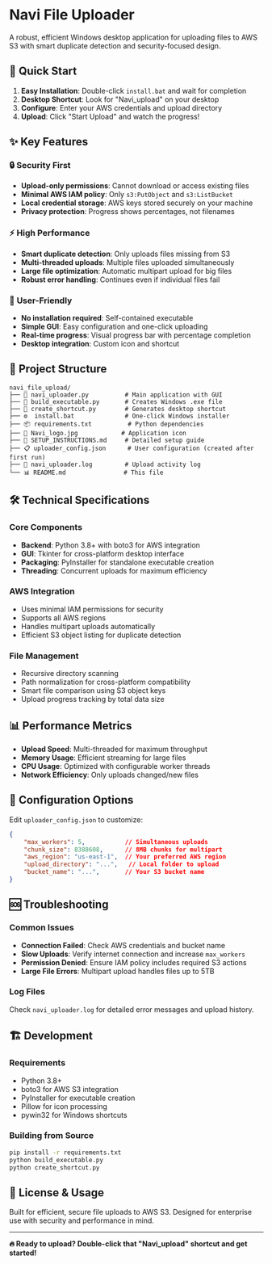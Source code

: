 # Navi File Uploader

A robust, efficient Windows desktop application for uploading files to AWS S3 with smart duplicate detection and security-focused design.

## 🚀 Quick Start

1. **Easy Installation**: Double-click `install.bat` and wait for completion
2. **Desktop Shortcut**: Look for "Navi_upload" on your desktop  
3. **Configure**: Enter your AWS credentials and upload directory
4. **Upload**: Click "Start Upload" and watch the progress!

## ✨ Key Features

### 🔒 **Security First**
- **Upload-only permissions**: Cannot download or access existing files
- **Minimal AWS IAM policy**: Only `s3:PutObject` and `s3:ListBucket`
- **Local credential storage**: AWS keys stored securely on your machine
- **Privacy protection**: Progress shows percentages, not filenames

### ⚡ **High Performance**
- **Smart duplicate detection**: Only uploads files missing from S3
- **Multi-threaded uploads**: Multiple files uploaded simultaneously
- **Large file optimization**: Automatic multipart upload for big files
- **Robust error handling**: Continues even if individual files fail

### 🎯 **User-Friendly**
- **No installation required**: Self-contained executable
- **Simple GUI**: Easy configuration and one-click uploading
- **Real-time progress**: Visual progress bar with percentage completion
- **Desktop integration**: Custom icon and shortcut

## 📁 Project Structure

```
navi_file_upload/
├── 📱 navi_uploader.py          # Main application with GUI
├── 🔧 build_executable.py       # Creates Windows .exe file
├── 🔗 create_shortcut.py        # Generates desktop shortcut
├── ⚙️  install.bat              # One-click Windows installer
├── 📦 requirements.txt          # Python dependencies
├── 🎨 Navi_logo.jpg            # Application icon
├── 📖 SETUP_INSTRUCTIONS.md     # Detailed setup guide
├── 📋 uploader_config.json      # User configuration (created after first run)
├── 📝 navi_uploader.log         # Upload activity log
└── 📊 README.md                # This file
```

## 🛠️ Technical Specifications

### **Core Components**
- **Backend**: Python 3.8+ with boto3 for AWS integration
- **GUI**: Tkinter for cross-platform desktop interface  
- **Packaging**: PyInstaller for standalone executable creation
- **Threading**: Concurrent uploads for maximum efficiency

### **AWS Integration**
- Uses minimal IAM permissions for security
- Supports all AWS regions
- Handles multipart uploads automatically
- Efficient S3 object listing for duplicate detection

### **File Management** 
- Recursive directory scanning
- Path normalization for cross-platform compatibility
- Smart file comparison using S3 object keys
- Upload progress tracking by total data size

## 📊 Performance Metrics

- **Upload Speed**: Multi-threaded for maximum throughput
- **Memory Usage**: Efficient streaming for large files
- **CPU Usage**: Optimized with configurable worker threads
- **Network Efficiency**: Only uploads changed/new files

## 🔧 Configuration Options

Edit `uploader_config.json` to customize:
```json
{
    "max_workers": 5,           // Simultaneous uploads
    "chunk_size": 8388608,      // 8MB chunks for multipart
    "aws_region": "us-east-1",  // Your preferred AWS region
    "upload_directory": "...",   // Local folder to upload
    "bucket_name": "...",       // Your S3 bucket name
}
```

## 🆘 Troubleshooting

### Common Issues
- **Connection Failed**: Check AWS credentials and bucket name
- **Slow Uploads**: Verify internet connection and increase `max_workers`
- **Permission Denied**: Ensure IAM policy includes required S3 actions
- **Large File Errors**: Multipart upload handles files up to 5TB

### Log Files
Check `navi_uploader.log` for detailed error messages and upload history.

## 🏗️ Development

### **Requirements**
- Python 3.8+
- boto3 for AWS S3 integration
- PyInstaller for executable creation  
- Pillow for icon processing
- pywin32 for Windows shortcuts

### **Building from Source**
```bash
pip install -r requirements.txt
python build_executable.py
python create_shortcut.py
```

## 📄 License & Usage

Built for efficient, secure file uploads to AWS S3. Designed for enterprise use with security and performance in mind.

---

**🔥 Ready to upload? Double-click that "Navi_upload" shortcut and get started!**